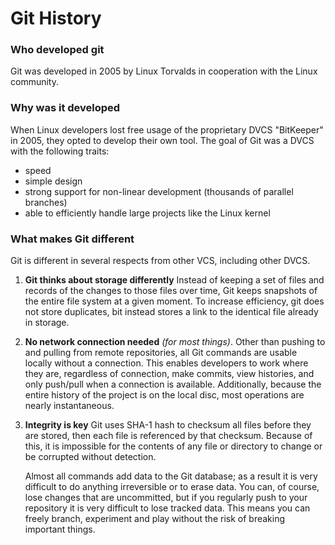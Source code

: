 # Git History
### Who developed git
Git was developed in 2005 by Linux Torvalds in cooperation with the Linux community.

### Why was it developed
When Linux developers lost free usage of the proprietary DVCS "BitKeeper" in 2005, they opted to develop their own tool. The goal of Git was a DVCS with the following traits:
* speed
* simple design
* strong support for non-linear development (thousands of parallel branches)
* able to efficiently handle large projects like the Linux kernel

### What makes Git different

Git is different in several respects from other VCS, including other DVCS.

1. **Git thinks about storage differently** Instead of keeping a set of files and records of the changes to those files over time, Git keeps snapshots of the entire file system at a given moment. To increase efficiency, git does not store duplicates, bit instead stores a link to the identical file already in storage.

2. **No network connection needed** *(for most things)*. Other than pushing to and pulling from remote repositories, all Git commands are usable locally without a connection. This enables developers to work where they are, regardless of connection, make commits, view histories, and only push/pull when a connection is available. Additionally, because the entire history of the project is on the local disc, most operations are nearly instantaneous.

3. **Integrity is key** Git uses SHA-1 hash to checksum all files before they are stored, then each file is referenced by that checksum. Because of this, it is impossible for the contents of any file or directory to change or be corrupted without detection.

    Almost all commands add data to the Git database; as a result it is very difficult to do anything irreversible or to erase data. You can, of course, lose changes that are uncommitted, but if you regularly push to your repository it is very difficult to lose tracked data. This means you can freely branch, experiment and play without the risk of breaking important things.
